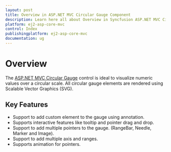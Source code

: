 ```yaml
---
layout: post
title: Overview in ASP.NET MVC Circular Gauge Component
description: Learn here all about Overview in Syncfusion ASP.NET MVC Circular Gauge component of Syncfusion Essential JS 2 and more.
platform: ej2-asp-core-mvc
control: Index
publishingplatform: ej2-asp-core-mvc
documentation: ug
---
```



# Overview

The [ASP.NET MVC Circular Gauge](https://www.syncfusion.com/aspnet-mvc-ui-controls/circular-gauge) control is ideal to visualize numeric values over a circular scale. All circular gauge elements are rendered using Scalable Vector Graphics (SVG).

## Key Features

* Support to add custom element to the gauge using annotation.
* Supports interactive features like tooltip and pointer drag and drop.
* Support to add multiple pointers to the gauge. (RangeBar, Needle, Marker and Image).
* Support to add multiple axis and ranges.
* Supports animation for pointers.